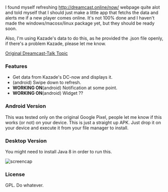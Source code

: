 I found myself refreshing http://dreamcast.online/now/ webpage quite alot and told myself that I should just make a little app that fetchs the data and alerts me if a new player comes online. It's not 100% done and I haven't made the windows/macosx/linux package yet, but they should be ready soon.

Also, I'm using Kazade's data to do this, as he provided the .json file openly, if there's a problem Kazade, please let me know.

[Original Dreamcast-Talk Topic](https://www.dreamcast-talk.com/forum/viewtopic.php?f=2&t=10266)

### Features 
* Get data from Kazade's DC-now and displays it.
* (android) Swipe down to refresh.
* **WORKING ON**(android) Notification at some point.
* **WORKING ON**(android) Widget ??

### Android Version
This was tested only on the original Google Pixel, people let me know if this works (or not) on your device. This is just a straight up APK. Just drop it on your device and execute it from your file manager to install.

### Desktop Version
You might need to install Java 8 in order to run this.

![screencap](https://lerabot.neocities.org/v02gif.gif)

### License
GPL. Do whatever.
